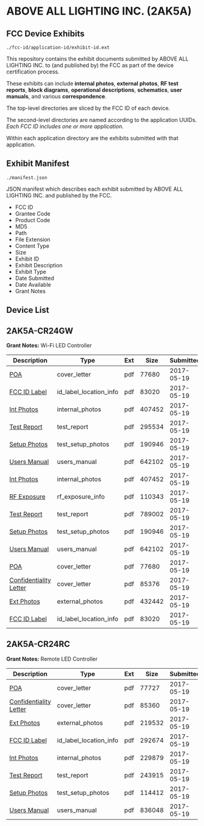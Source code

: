 # ABOVE ALL LIGHTING INC. (2AK5A)
## FCC Device Exhibits

```
./fcc-id/application-id/exhibit-id.ext
```

This repository contains the exhibit documents submitted by ABOVE ALL LIGHTING INC. to (and published by) the FCC as part of the device certification process.

These exhibits can include **internal photos**, **external photos**, **RF test reports**, **block diagrams**, **operational descriptions**, **schematics**, **user manuals**, and various **correspondence**.

The top-level directories are sliced by the FCC ID of each device.

The second-level directories are named according to the application UUIDs. *Each FCC ID includes one or more application.*

Within each application directory are the exhibits submitted with that application. 

## Exhibit Manifest

```
./manifest.json
```

JSON manifest which describes each exhibit submitted by ABOVE ALL LIGHTING INC. and published by the FCC.

- FCC ID
- Grantee Code
- Product Code
- MD5
- Path
- File Extension
- Content Type
- Size
- Exhibit ID
- Exhibit Description
- Exhibit Type
- Date Submitted
- Date Available
- Grant Notes

## Device List
## 2AK5A-CR24GW
**Grant Notes:** Wi-Fi LED Controller

| Description | Type | Ext | Size | Submitted | Available |
| ----------- | ---- | --- | ---- | --------- | --------- |
| [POA](2AK5A-CR24GW/341b575d65740f503668ce990e436324/3397979.pdf) | cover_letter | pdf | 77680 | 2017-05-19 | 2017-05-19 |
| [FCC ID Label](2AK5A-CR24GW/341b575d65740f503668ce990e436324/3397983.pdf) | id_label_location_info | pdf | 83020 | 2017-05-19 | 2017-05-19 |
| [Int Photos](2AK5A-CR24GW/341b575d65740f503668ce990e436324/3397984.pdf) | internal_photos | pdf | 407452 | 2017-05-19 | 2017-05-19 |
| [Test Report](2AK5A-CR24GW/341b575d65740f503668ce990e436324/3397987.pdf) | test_report | pdf | 295534 | 2017-05-19 | 2017-05-19 |
| [Setup Photos](2AK5A-CR24GW/341b575d65740f503668ce990e436324/3397988.pdf) | test_setup_photos | pdf | 190946 | 2017-05-19 | 2017-05-19 |
| [Users Manual](2AK5A-CR24GW/341b575d65740f503668ce990e436324/3397989.pdf) | users_manual | pdf | 642102 | 2017-05-19 | 2017-05-19 |
| [Int Photos](2AK5A-CR24GW/c6df24902474f579203c1a718634600d/3397984.pdf) | internal_photos | pdf | 407452 | 2017-05-19 | 2017-05-19 |
| [RF Exposure](2AK5A-CR24GW/c6df24902474f579203c1a718634600d/3398008.pdf) | rf_exposure_info | pdf | 110343 | 2017-05-19 | 2017-05-19 |
| [Test Report](2AK5A-CR24GW/c6df24902474f579203c1a718634600d/3398009.pdf) | test_report | pdf | 789002 | 2017-05-19 | 2017-05-19 |
| [Setup Photos](2AK5A-CR24GW/c6df24902474f579203c1a718634600d/3398010.pdf) | test_setup_photos | pdf | 190946 | 2017-05-19 | 2017-05-19 |
| [Users Manual](2AK5A-CR24GW/c6df24902474f579203c1a718634600d/3397989.pdf) | users_manual | pdf | 642102 | 2017-05-19 | 2017-05-19 |
| [POA](2AK5A-CR24GW/c6df24902474f579203c1a718634600d/3397979.pdf) | cover_letter | pdf | 77680 | 2017-05-19 | 2017-05-19 |
| [Confidentiality Letter](2AK5A-CR24GW/c6df24902474f579203c1a718634600d/3398001.pdf) | cover_letter | pdf | 85376 | 2017-05-19 | 2017-05-19 |
| [Ext Photos](2AK5A-CR24GW/c6df24902474f579203c1a718634600d/3398003.pdf) | external_photos | pdf | 432442 | 2017-05-19 | 2017-05-19 |
| [FCC ID Label](2AK5A-CR24GW/c6df24902474f579203c1a718634600d/3397983.pdf) | id_label_location_info | pdf | 83020 | 2017-05-19 | 2017-05-19 |
## 2AK5A-CR24RC
**Grant Notes:** Remote LED Controller

| Description | Type | Ext | Size | Submitted | Available |
| ----------- | ---- | --- | ---- | --------- | --------- |
| [POA](2AK5A-CR24RC/72d0aa0feda4a6b860348c73294fa406/3397940.pdf) | cover_letter | pdf | 77727 | 2017-05-19 | 2017-05-19 |
| [Confidentiality Letter](2AK5A-CR24RC/72d0aa0feda4a6b860348c73294fa406/3397941.pdf) | cover_letter | pdf | 85360 | 2017-05-19 | 2017-05-19 |
| [Ext Photos](2AK5A-CR24RC/72d0aa0feda4a6b860348c73294fa406/3397943.pdf) | external_photos | pdf | 219532 | 2017-05-19 | 2017-05-19 |
| [FCC ID Label](2AK5A-CR24RC/72d0aa0feda4a6b860348c73294fa406/3397944.pdf) | id_label_location_info | pdf | 292674 | 2017-05-19 | 2017-05-19 |
| [Int Photos](2AK5A-CR24RC/72d0aa0feda4a6b860348c73294fa406/3397945.pdf) | internal_photos | pdf | 229879 | 2017-05-19 | 2017-05-19 |
| [Test Report](2AK5A-CR24RC/72d0aa0feda4a6b860348c73294fa406/3397948.pdf) | test_report | pdf | 243915 | 2017-05-19 | 2017-05-19 |
| [Setup Photos](2AK5A-CR24RC/72d0aa0feda4a6b860348c73294fa406/3397949.pdf) | test_setup_photos | pdf | 114412 | 2017-05-19 | 2017-05-19 |
| [Users Manual](2AK5A-CR24RC/72d0aa0feda4a6b860348c73294fa406/3397950.pdf) | users_manual | pdf | 836048 | 2017-05-19 | 2017-05-19 |
